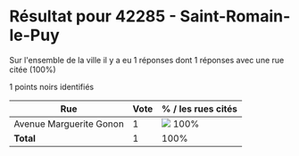 # Résultat pour 42285 - Saint-Romain-le-Puy

Sur l'ensemble de la ville il y a eu 1 réponses dont 1 réponses avec une rue citée (100%)

1 points noirs identifiés

| Rue | Vote | % / les rues cités|
|-----|------|-------------------|
| Avenue Marguerite Gonon | 1 | <img src="../../img/bar_100.gif" />&nbsp;100%|
| **Total** | 1 | 100%|
